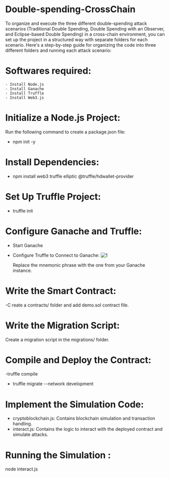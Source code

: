 # Double-spending-CrossChain
To organize and execute the three different double-spending attack scenarios (Traditional Double Spending, Double Spending with an Observer, and Eclipse-based Double Spending) in a cross-chain environment, you can set up the project in a structured way with separate folders for each scenario. Here's a step-by-step guide for organizing the code into three different folders and running each attack scenario: 


# Softwares required:
    - Install Node.js 
    - Install Ganache
    - Install Truffle
    - Install Web3.js
# Initialize a Node.js Project:
 Run the following command to create a package.json file:
   - npm init -y
# Install Dependencies:
   - npm install web3 truffle elliptic @truffle/hdwallet-provider
# Set Up Truffle Project:
   - truffle init
# Configure Ganache and Truffle:
  - Start Ganache
  - Configure Truffle to Connect to Ganache:
    ![1](https://github.com/user-attachments/assets/033cbbe8-196b-4b6d-8118-37bcadb4bc9f)
    
    Replace the mnemonic phrase with the one from your Ganache instance.
# Write the Smart Contract:
 -C reate a contracts/ folder and add  demo.sol contract file.
# Write the Migration Script:
  Create a migration script in the migrations/ folder.
# Compile and Deploy the Contract:
  -truffle compile
  - truffle migrate --network development
# Implement the Simulation Code:
 - cryptoblockchain.js: Contains blockchain simulation and transaction handling.
 - interact.js: Contains the logic to interact with the deployed contract and simulate attacks.
# Running the Simulation :
 node  interact.js
